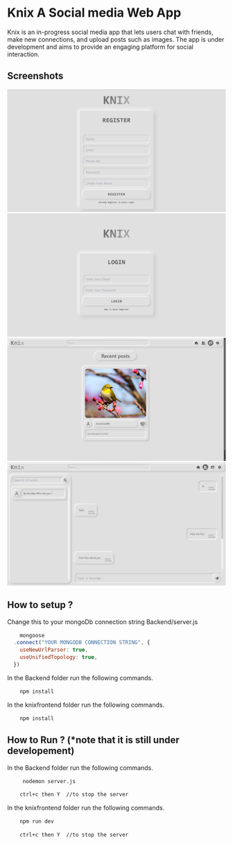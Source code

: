 # Knix A Social media Web App

Knix is an in-progress social media app that lets users chat with friends, make new connections, and upload posts such as images. The app is under development and aims to provide an engaging platform for social interaction.

## Screenshots

![App Screenshot](https://github.com/amardas9127/knix-socialmedia-webapp/blob/main/Screenshot%202024-11-23%20153648.png)
![App Screenshot](https://github.com/amardas9127/knix-socialmedia-webapp/blob/main/Screenshot%202024-11-23%20153634.png)
![App Screenshot](https://github.com/amardas9127/knix-socialmedia-webapp/blob/main/Screenshot%202024-11-23%20153601.png)
![App Screenshot](https://github.com/amardas9127/knix-socialmedia-webapp/blob/main/Screenshot%202024-11-23%20153548.png)


## How to setup ?


Change this to your mongoDb connection string Backend/server.js

```javascript
    mongoose
  .connect("YOUR MONGODB CONNECTION STRING", {
    useNewUrlParser: true,
    useUnifiedTopology: true,
  })
```


In the Backend folder run the following commands.

```bash
    npm install

```

In the knixfrontend folder run the following commands.

```bash
    npm install
```


## How to Run ? (*note that it is still under developement)


In the Backend folder run the following commands.

```bash
     nodemon server.js
```
```bash
    ctrl+c then Y  //to stop the server
```

In the knixfrontend folder run the following commands.

```bash
    npm run dev
```
```bash
    ctrl+c then Y  //to stop the server
```
